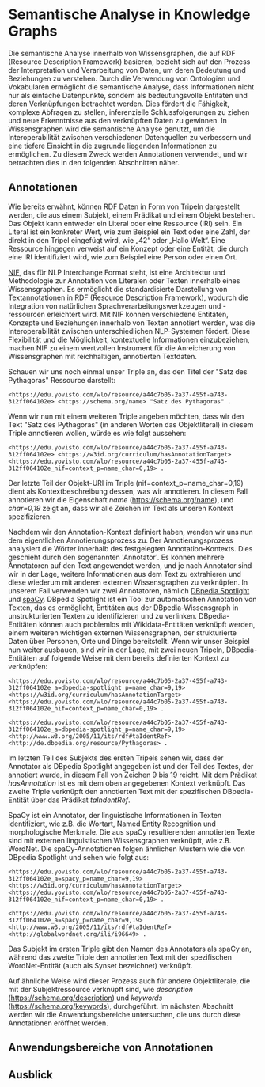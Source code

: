 # Semantische Analyse in Knowledge Graphs
Die semantische Analyse innerhalb von Wissensgraphen, die auf RDF (Resource Description Framework) basieren, bezieht sich auf den Prozess der Interpretation und Verarbeitung von Daten, um deren Bedeutung und Beziehungen zu verstehen. Durch die Verwendung von Ontologien und Vokabularen ermöglicht die semantische Analyse, dass Informationen nicht nur als einfache Datenpunkte, sondern als bedeutungsvolle Entitäten und deren Verknüpfungen betrachtet werden. Dies fördert die Fähigkeit, komplexe Abfragen zu stellen, inferenzielle Schlussfolgerungen zu ziehen und neue Erkenntnisse aus den verknüpften Daten zu gewinnen. In Wissensgraphen wird die semantische Analyse genutzt, um die Interoperabilität zwischen verschiedenen Datenquellen zu verbessern und eine tiefere Einsicht in die zugrunde liegenden Informationen zu ermöglichen. Zu diesem Zweck werden Annotationen verwendet, und wir betrachten dies in den folgenden Abschnitten näher.

## Annotationen 
Wie bereits erwähnt, können RDF Daten in Form von Tripeln dargestellt werden, die aus einem Subjekt, einem Prädikat und einem Objekt bestehen. Das Objekt kann entweder ein Literal oder eine Ressource (IRI) sein. Ein Literal ist ein konkreter Wert, wie zum Beispiel ein Text oder eine Zahl, der direkt in den Tripel eingefügt wird, wie „42“ oder „Hallo Welt“. Eine Ressource hingegen verweist auf ein Konzept oder eine Entität, die durch eine IRI identifiziert wird, wie zum Beispiel eine Person oder einen Ort. 

[NIF](https://nif.readthedocs.io/en/latest/), das für NLP Interchange Format steht, ist eine Architektur und Methodologie zur Annotation von Literalen oder Texten innerhalb eines Wissensgraphen. Es ermöglicht die standardisierte Darstellung von Textannotationen in RDF (Resource Description Framework), wodurch die Integration von natürlichen Sprachverarbeitungswerkzeugen und -ressourcen erleichtert wird. Mit NIF können verschiedene Entitäten, Konzepte und Beziehungen innerhalb von Texten annotiert werden, was die Interoperabilität zwischen unterschiedlichen NLP-Systemen fördert. Diese Flexibilität und die Möglichkeit, kontextuelle Informationen einzubeziehen, machen NIF zu einem wertvollen Instrument für die Anreicherung von Wissensgraphen mit reichhaltigen, annotierten Textdaten.

Schauen wir uns noch einmal unser Triple an, das den Titel der "Satz des Pythagoras" Ressource darstellt:


	<https://edu.yovisto.com/wlo/resource/a44c7b05-2a37-455f-a743-312ff064102e> <https://schema.org/name> "Satz des Pythagoras" . 

Wenn wir nun mit einem weiteren Triple angeben möchten, dass wir den Text "Satz des Pythagoras" (in anderen Worten das Objektliteral) in diesem Triple annotieren wollen, würde es wie folgt aussehen:


	<https://edu.yovisto.com/wlo/resource/a44c7b05-2a37-455f-a743-312ff064102e> <https://w3id.org/curriculum/hasAnnotationTarget> <https://edu.yovisto.com/wlo/resource/a44c7b05-2a37-455f-a743-312ff064102e_nif=context_p=name_char=0,19> . 

Der letzte Teil der Objekt-URI im Triple (nif=context_p=name_char=0,19) dient als Kontextbeschreibung dessen, was wir annotieren. In diesem Fall annotieren wir die Eigenschaft <i>name</i> (https://schema.org/name), und <i>char=0,19</i> zeigt an, dass wir alle Zeichen im Text als unseren Kontext spezifizieren.

Nachdem wir den Annotation-Kontext definiert haben, wenden wir uns nun dem eigentlichen Annotierungsprozess zu. Der Annotierungsprozess analysiert die Wörter innerhalb des festgelegten Annotation-Kontexts. Dies geschieht durch den sogenannten 'Annotator'. Es können mehrere Annotatoren auf den Text angewendet werden, und je nach Annotator sind wir in der Lage, weitere Informationen aus dem Text zu extrahieren und diese wiederum mit anderen externen Wissensgraphen zu verknüpfen. In unserem Fall verwenden wir zwei Annotatoren, nämlich [DBpedia Spotlight](https://www.dbpedia-spotlight.org/) und [spaCy](https://spacy.io/). DBpedia Spotlight ist ein Tool zur automatischen Annotation von Texten, das es ermöglicht, Entitäten aus der DBpedia-Wissensgraph in unstrukturierten Texten zu identifizieren und zu verlinken. DBpedia-Entitäten können auch problemlos mit Wikidata-Entitäten verknüpft werden, einem weiteren wichtigen externen Wissensgraphen, der strukturierte Daten über Personen, Orte und Dinge bereitstellt. Wenn wir unser Beispiel nun weiter ausbauen, sind wir in der Lage, mit zwei neuen Tripeln, DBpedia-Entitäten auf folgende Weise mit dem bereits definierten Kontext zu verknüpfen:


	<https://edu.yovisto.com/wlo/resource/a44c7b05-2a37-455f-a743-312ff064102e_a=dbpedia-spotlight_p=name_char=9,19> <https://w3id.org/curriculum/hasAnnotationTarget> <https://edu.yovisto.com/wlo/resource/a44c7b05-2a37-455f-a743-312ff064102e_nif=context_p=name_char=0,19> . 

    <https://edu.yovisto.com/wlo/resource/a44c7b05-2a37-455f-a743-312ff064102e_a=dbpedia-spotlight_p=name_char=9,19> <http://www.w3.org/2005/11/its/rdf#taIdentRef> <http://de.dbpedia.org/resource/Pythagoras> .

Im letzten Teil des Subjekts des ersten Tripels sehen wir, dass der Annotator als DBpedia Spotlight angegeben ist und der Teil des Textes, der annotiert wurde, in diesem Fall von Zeichen 9 bis 19 reicht. Mit dem Prädikat <i>hasAnnotation</i> ist es mit dem oben angegebenen Kontext verknüpft. Das zweite Triple verknüpft den annotierten Text mit der spezifischen DBpedia-Entität über das Prädikat <i>taIndentRef</i>.

SpaCy ist ein Annotator, der linguistische Informationen in Texten identifiziert, wie z.B. die Wortart, Named Entity Recognition und morphologische Merkmale. Die aus spaCy resultierenden annotierten Texte sind mit externen linguistischen Wissensgraphen verknüpft, wie z.B. WordNet. Die spaCy-Annotationen folgen ähnlichen Mustern wie die von DBpedia Spotlight und sehen wie folgt aus:


	<https://edu.yovisto.com/wlo/resource/a44c7b05-2a37-455f-a743-312ff064102e_a=spacy_p=name_char=9,19> <https://w3id.org/curriculum/hasAnnotationTarget> <https://edu.yovisto.com/wlo/resource/a44c7b05-2a37-455f-a743-312ff064102e_nif=context_p=name_char=0,19> . 

    <https://edu.yovisto.com/wlo/resource/a44c7b05-2a37-455f-a743-312ff064102e_a=spacy_p=name_char=9,19> <http://www.w3.org/2005/11/its/rdf#taIdentRef> <http://globalwordnet.org/ili/i96649> .

Das Subjekt im ersten Triple gibt den Namen des Annotators als spaCy an, während das zweite Triple den annotierten Text mit der spezifischen WordNet-Entität (auch als Synset bezeichnet) verknüpft.

Auf ähnliche Weise wird dieser Prozess auch für andere Objektliterale, die mit der Subjektressource verknüpft sind, wie <i>description</i> (https://schema.org/description) und <i>keywords</i> (https://schema.org/keywords), durchgeführt. Im nächsten Abschnitt werden wir die Anwendungsbereiche untersuchen, die uns durch diese Annotationen eröffnet werden.
## Anwendungsbereiche von Annotationen

## Ausblick
